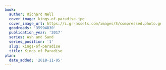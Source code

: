 ```yaml
---
book:
  author: Richard Nell
  cover_image: kings-of-paradise.jpg
  cover_image_url: https://i.gr-assets.com/images/S/compressed.photo.goodreads.com/books/1548867620l/35994830._SX98_.jpg
  goodreads: '35994830'
  publication_year: '2017'
  series: Ash and Sand
  series_position: '1'
  slug: kings-of-paradise
  title: Kings of Paradise
plan:
  date_added: '2018-11-05'
---
```

